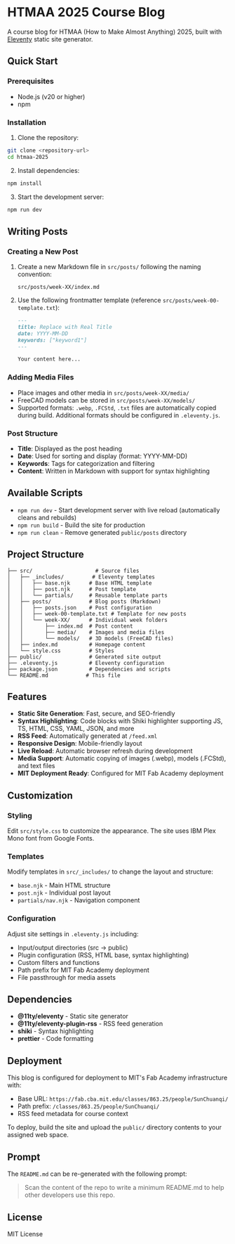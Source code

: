 # HTMAA 2025 Course Blog

A course blog for HTMAA (How to Make Almost Anything) 2025, built with [Eleventy](https://www.11ty.dev/) static site generator.

## Quick Start

### Prerequisites

- Node.js (v20 or higher)
- npm

### Installation

1. Clone the repository:

```bash
git clone <repository-url>
cd htmaa-2025
```

2. Install dependencies:

```bash
npm install
```

3. Start the development server:

```bash
npm run dev
```

## Writing Posts

### Creating a New Post

1. Create a new Markdown file in `src/posts/` following the naming convention:

   ```
   src/posts/week-XX/index.md
   ```

2. Use the following frontmatter template (reference `src/posts/week-00-template.txt`):

   ```markdown
   ---
   title: Replace with Real Title
   date: YYYY-MM-DD
   keywords: ["keyword1"]
   ---

   Your content here...
   ```

### Adding Media Files

- Place images and other media in `src/posts/week-XX/media/`
- FreeCAD models can be stored in `src/posts/week-XX/models/`
- Supported formats: `.webp`, `.FCStd`, `.txt` files are automatically copied during build. Additional formats should be configured in `.eleventy.js`.

### Post Structure

- **Title**: Displayed as the post heading
- **Date**: Used for sorting and display (format: YYYY-MM-DD)
- **Keywords**: Tags for categorization and filtering
- **Content**: Written in Markdown with support for syntax highlighting

## Available Scripts

- `npm run dev` - Start development server with live reload (automatically cleans and rebuilds)
- `npm run build` - Build the site for production
- `npm run clean` - Remove generated `public/posts` directory

## Project Structure

```
├── src/                    # Source files
│   ├── _includes/         # Eleventy templates
│   │   ├── base.njk      # Base HTML template
│   │   ├── post.njk      # Post template
│   │   └── partials/     # Reusable template parts
│   ├── posts/            # Blog posts (Markdown)
│   │   ├── posts.json    # Post configuration
│   │   ├── week-00-template.txt # Template for new posts
│   │   └── week-XX/      # Individual week folders
│   │       ├── index.md  # Post content
│   │       ├── media/    # Images and media files
│   │       └── models/   # 3D models (FreeCAD files)
│   ├── index.md          # Homepage content
│   └── style.css         # Styles
├── public/               # Generated site output
├── .eleventy.js          # Eleventy configuration
├── package.json          # Dependencies and scripts
└── README.md            # This file
```

## Features

- **Static Site Generation**: Fast, secure, and SEO-friendly
- **Syntax Highlighting**: Code blocks with Shiki highlighter supporting JS, TS, HTML, CSS, YAML, JSON, and more
- **RSS Feed**: Automatically generated at `/feed.xml`
- **Responsive Design**: Mobile-friendly layout
- **Live Reload**: Automatic browser refresh during development
- **Media Support**: Automatic copying of images (.webp), models (.FCStd), and text files
- **MIT Deployment Ready**: Configured for MIT Fab Academy deployment

## Customization

### Styling

Edit `src/style.css` to customize the appearance. The site uses IBM Plex Mono font from Google Fonts.

### Templates

Modify templates in `src/_includes/` to change the layout and structure:

- `base.njk` - Main HTML structure
- `post.njk` - Individual post layout
- `partials/nav.njk` - Navigation component

### Configuration

Adjust site settings in `.eleventy.js` including:

- Input/output directories (src → public)
- Plugin configuration (RSS, HTML base, syntax highlighting)
- Custom filters and functions
- Path prefix for MIT Fab Academy deployment
- File passthrough for media assets

## Dependencies

- **@11ty/eleventy** - Static site generator
- **@11ty/eleventy-plugin-rss** - RSS feed generation
- **shiki** - Syntax highlighting
- **prettier** - Code formatting

## Deployment

This blog is configured for deployment to MIT's Fab Academy infrastructure with:

- Base URL: `https://fab.cba.mit.edu/classes/863.25/people/SunChuanqi/`
- Path prefix: `/classes/863.25/people/SunChuanqi/`
- RSS feed metadata for course context

To deploy, build the site and upload the `public/` directory contents to your assigned web space.

## Prompt

The `README.md` can be re-generated with the following prompt:

> Scan the content of the repo to write a minimum README.md to help other developers use this repo.

## License

MIT License
